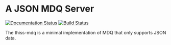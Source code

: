 A JSON MDQ Server
=================

[![Documentation Status](https://readthedocs.org/projects/thiss-mdq/badge/?version=latest)](https://thiss-mdq.readthedocs.io/en/latest/?badge=latest)
[![Build Status](https://travis-ci.com/TheIdentitySelector/thiss-mdq.svg?branch=master)](https://travis-ci.com/TheIdentitySelector/thiss-mdq)

The thiss-mdq is a minimal implementation of MDQ that only supports JSON data. 
